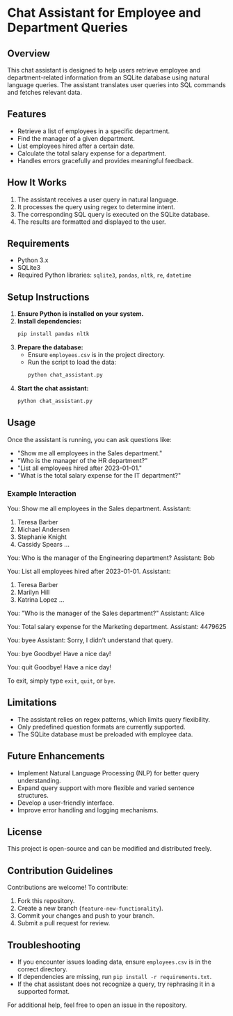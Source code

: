 # Chat Assistant for Employee and Department Queries

## Overview
This chat assistant is designed to help users retrieve employee and department-related information from an SQLite database using natural language queries. The assistant translates user queries into SQL commands and fetches relevant data.

## Features
- Retrieve a list of employees in a specific department.
- Find the manager of a given department.
- List employees hired after a certain date.
- Calculate the total salary expense for a department.
- Handles errors gracefully and provides meaningful feedback.

## How It Works
1. The assistant receives a user query in natural language.
2. It processes the query using regex to determine intent.
3. The corresponding SQL query is executed on the SQLite database.
4. The results are formatted and displayed to the user.

## Requirements
- Python 3.x
- SQLite3
- Required Python libraries: `sqlite3`, `pandas`, `nltk`, `re`, `datetime`

## Setup Instructions
1. **Ensure Python is installed on your system.**
2. **Install dependencies:**
   ```bash
   pip install pandas nltk
   ```
3. **Prepare the database:**
   - Ensure `employees.csv` is in the project directory.
   - Run the script to load the data:
     ```bash
     python chat_assistant.py
     ```
4. **Start the chat assistant:**
   ```bash
   python chat_assistant.py
   ```

## Usage
Once the assistant is running, you can ask questions like:
- "Show me all employees in the Sales department."
- "Who is the manager of the HR department?"
- "List all employees hired after 2023-01-01."
- "What is the total salary expense for the IT department?"

### Example Interaction

You: Show me all employees in the Sales department.
Assistant:
 1. Teresa Barber
 2. Michael Andersen
 3. Stephanie Knight
 4. Cassidy Spears
 ...

You: Who is the manager of the Engineering department?
Assistant:
 Bob

You: List all employees hired after 2023-01-01.
Assistant:
 1. Teresa Barber
 2. Marilyn Hill
 3. Katrina Lopez
 ...

You:  "Who is the manager of the Sales department?"
Assistant:
 Alice

You: Total salary expense for the Marketing department.
Assistant:
 4479625
 
You:  byee
Assistant:
 Sorry, I didn't understand that query.
 
You:  bye
Goodbye! Have a nice day!

You: quit
Goodbye! Have a nice day!

To exit, simply type `exit`, `quit`, or `bye`.

## Limitations
- The assistant relies on regex patterns, which limits query flexibility.
- Only predefined question formats are currently supported.
- The SQLite database must be preloaded with employee data.

## Future Enhancements
- Implement Natural Language Processing (NLP) for better query understanding.
- Expand query support with more flexible and varied sentence structures.
- Develop a user-friendly interface.
- Improve error handling and logging mechanisms.

## License
This project is open-source and can be modified and distributed freely.

## Contribution Guidelines
Contributions are welcome! To contribute:
1. Fork this repository.
2. Create a new branch (`feature-new-functionality`).
3. Commit your changes and push to your branch.
4. Submit a pull request for review.

## Troubleshooting
- If you encounter issues loading data, ensure `employees.csv` is in the correct directory.
- If dependencies are missing, run `pip install -r requirements.txt`.
- If the chat assistant does not recognize a query, try rephrasing it in a supported format.

For additional help, feel free to open an issue in the repository.

